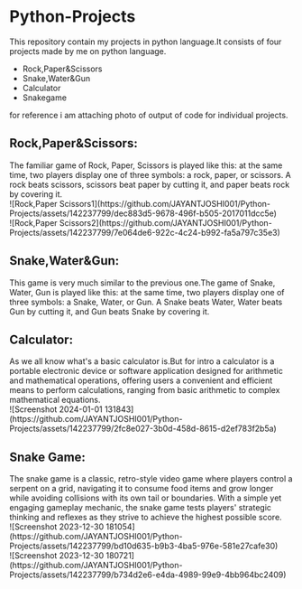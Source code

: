 # Python-Projects
<body>
  <p>
    This repository contain my projects in python language.It consists of four projects made by me on python language.
    <ul>
      <li>Rock,Paper&Scissors</li>
      <li>Snake,Water&Gun</li>
      <li>Calculator</li>
      <li>Snakegame</li>
    </ul>
    for reference i am attaching photo of output of code for individual projects. 
  </p>
  <h2>
    Rock,Paper&Scissors:
  </h2>
  <p>
    The familiar game of Rock, Paper, Scissors is played like this: at the same time, two players display one of three symbols: a rock, paper, or scissors. A rock beats scissors, scissors beat paper by cutting it, and paper beats rock by covering it.
    <br>
    ![Rock,Paper Scissors1](https://github.com/JAYANTJOSHI001/Python-Projects/assets/142237799/dec883d5-9678-496f-b505-2017011dcc5e)
    <br>
    ![Rock,Paper Scissors2](https://github.com/JAYANTJOSHI001/Python-Projects/assets/142237799/7e064de6-922c-4c24-b992-fa5a797c35e3)
  </p>
  <h2>
    Snake,Water&Gun:
  </h2>
  <p>
    This game is very much similar to the previous one.The game of Snake, Water, Gun is played like this: at the same time, two players display one of three symbols: a Snake, Water, or Gun. A Snake beats Water, Water beats Gun by cutting it, and Gun beats Snake by covering it.
  </p>
  <h2>
    Calculator:
  </h2>
  <p>
    As we all know what's a basic calculator is.But for intro a calculator is a portable electronic device or software application designed for arithmetic and mathematical operations, offering users a convenient and efficient means to perform calculations, ranging from basic arithmetic to complex mathematical equations.
    <br>
    ![Screenshot 2024-01-01 131843](https://github.com/JAYANTJOSHI001/Python-Projects/assets/142237799/2fc8e027-3b0d-458d-8615-d2ef783f2b5a)
  </p>
  <h2>
    Snake Game:
  </h2>
  <p> The snake game is a classic, retro-style video game where players control a serpent on a grid, navigating it to consume food items and grow longer while avoiding collisions with its own tail or boundaries. With a simple yet engaging gameplay mechanic, the snake game tests players' strategic thinking and reflexes as they strive to achieve the highest possible score.
    <br>
    ![Screenshot 2023-12-30 181054](https://github.com/JAYANTJOSHI001/Python-Projects/assets/142237799/bd10d635-b9b3-4ba5-976e-581e27cafe30)
    <br>
    ![Screenshot 2023-12-30 180721](https://github.com/JAYANTJOSHI001/Python-Projects/assets/142237799/b734d2e6-e4da-4989-99e9-4bb964bc2409)

  </p>
</body>
